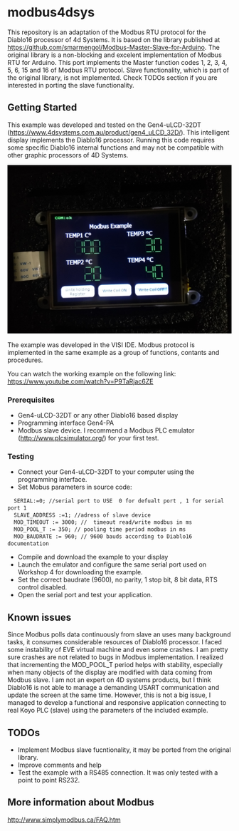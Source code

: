 # modbus4dsys
This repository is an adaptation of the Modbus RTU protocol for the Diablo16 processor of 4d Systems. It is based on the library published at https://github.com/smarmengol/Modbus-Master-Slave-for-Arduino. The original library is a non-blocking and excelent implementation of Modbus RTU for Arduino. This port implements the Master function codes 1, 2, 3, 4, 5, 6, 15 and 16 of Modbus RTU protocol. 
Slave functionality, which is part of the original library, is not implemented. Check TODOs section if you are interested in porting the slave functionality.
## Getting Started
This example was developed and tested on the Gen4-uLCD-32DT (https://www.4dsystems.com.au/product/gen4_uLCD_32D/). This intelligent display implements the Diablo16 processor. Running this code requires some specific Diablo16 internal functions and may not be compatible with other graphic processors of 4D Systems. 

![Alt text](images/modbus.png?raw=true "Modbus example")

The example was developed in the VISI IDE. Modbus protocol is implemented in the same example as a group of functions, contants and procedures.

You can watch the working example on the following link:
https://www.youtube.com/watch?v=P9TaRjac6ZE

### Prerequisites
- Gen4-uLCD-32DT or any other Diablo16 based display
- Programming interface Gen4-PA 
- Modbus slave device. I recommend a Modbus PLC emulator (http://www.plcsimulator.org/) for your first test.

### Testing
- Connect your Gen4-uLCD-32DT to your computer using the programming interface. 
- Set Mobus parameters in source code:

```
  SERIAL:=0; //serial port to USE  0 for defualt port , 1 for serial port 1
  SLAVE_ADDRESS :=1; //adress of slave device
  MOD_TIMEOUT := 3000; //  timeout read/write modbus in ms
  MOD_POOL_T := 350; // pooling time period modbus in ms
  MOD_BAUDRATE := 960; // 9600 bauds according to Diablo16 documentation
```  
 
- Compile and download the example to your display
- Launch the emulator and configure the same serial port used  on Workshop 4 for downloading the example.
- Set the correct baudrate (9600), no parity, 1 stop bit, 8 bit data, RTS control disabled.
- Open the serial port and test your application.


## Known issues
Since Modbus polls data continuously from slave an uses many background tasks, it consumes considerable resources of Diablo16 processor. I faced some instability of EVE virtual machine and even some crashes. I am pretty sure crashes are not related to bugs in Modbus implementation. I realized that incrementing the MOD_POOL_T period helps with stability, especially when many objects of the display are modified with data coming from Modbus slave. I am not an expert on 4D systems products, but I think Diablo16 is not able to manage a demanding USART communication and update the screen at the same time. However, this is not a big issue, I managed to develop a functional and responsive application connecting to real Koyo PLC (slave) using the parameters of the included example.

## TODOs
- Implement Modbus slave fucntionality, it may be ported from the original library.
- Improve comments and help
- Test the example with a RS485 connection. It was only tested with a point to point RS232.


## More information about Modbus
http://www.simplymodbus.ca/FAQ.htm


